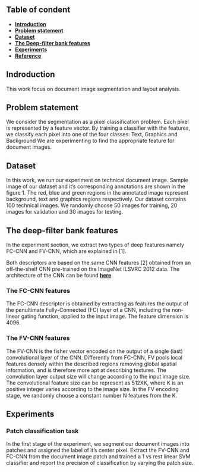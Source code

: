 
## Table of condent
* **[Introduction](#introduction)**
* **[Problem statement](#problem-statement)**
* **[Dataset](#dataset)**
* **[The Deep-filter bank features](#the-Deep-filter-bank-features)**
* **[Experiments](#experiments)**
* **[Reference](#reference)**


## Indroduction
This work focus on document image segmentation and layout analysis. 
## Problem statement
 We consider the segmentation as a pixel classification problem.
Each pixel is represented by a feature vector. By training a classifier with the features, we classify each pixel into one of the four classes: Text, Graphics and Background
We are experimenting to find the appropriate feature for document images.

## Dataset
In this work, we run our experiment on technical document image. 
Sample image of our dataset and it’s corresponding annotations are 
shown in the figure 1.  The red, blue and green regions in the annotated 
image represent background, text and graphics regions respectively. 
Our dataset contains 100 technical images. We randomly choose 50 images for 
training, 20 images for validation and 30 images for testing. 

## The deep-filter bank features


In the experiment section, we extract two types of deep 
features namely FC-CNN and FV-CNN, which are explained in [1]. 

Both descriptors are based on the same CNN features [2] 
obtained from an off-the-shelf CNN pre-trained on the ImageNet ILSVRC 2012 data.
The architecture of the CNN can be found **[here](#https://www.google.com/url?q=http%3A%2F%2Fwww.vlfeat.org%2Fmatconvnet%2Fmodels%2Fimagenet-vgg-m.svg)**.
### The FC-CNN features
The FC-CNN descriptor is obtained by extracting as features the output of the penultimate Fully-Connected (FC) layer of a CNN, including the non-linear gating function, 
applied to the input image. The feature dimension is 4096.

### The FV-CNN features
The FV-CNN is the fisher vector encoded on the output of a single (last) 
convolutional layer of the CNN. Differently from FC-CNN, FV pools local features densely 
within the described regions removing global spatial information, and is therefore more
apt at describing textures. The convolution layer output size will change according to 
the input image size. The convolutional feature size can be represent as 512XK, where K 
is an positive integer varies according to the image size. In the FV encoding stage, we 
randomly choose a constant number N features from the K.

## Experiments

### Patch classification task
In the first stage of the experiment, we segment our document images into patches 
and assigned the label of it’s center pixel.  Extract the FV-CNN and FC-CNN from 
the document image patch and trained a 1 vs rest linear SVM classifier and report the 
precision of classification by varying the patch size.
